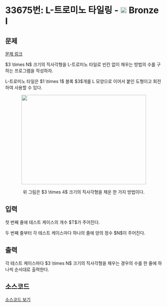 # 33675번: L-트로미노 타일링 - <img src="https://static.solved.ac/tier_small/5.svg" style="height:20px" /> Bronze I

<!-- performance -->

<!-- 문제 제출 후 깃허브에 푸시를 했을 때 제출한 코드의 성능이 입력될 공간입니다.-->

<!-- end -->

## 문제

[문제 링크](https://boj.kr/33675)

<p>$3 \times N$ 크기의 직사각형을 L-트로미노 타일로 빈칸 없이 채우는 방법의 수를 구하는 프로그램을 작성하자.</p>

<p>L-트로미노 타일은 $1 \times 1$ 블록 $3$개를 L 모양으로 이어서 붙인 도형이고 회전하여 사용할 수 있다.</p>

<p style="text-align: center;"><img alt="" src="https://upload.acmicpc.net/e849e0f6-6a6d-4fa6-b4ea-7738f0f1cb11/-/preview/" style="height: 286px; width: 400px;"></p>

<p style="text-align: center;">위 그림은 $3 \times 4$ 크기의 직사각형을 채운 한 가지 방법이다.</p>

## 입력

<p>첫 번째 줄에 테스트 케이스의 개수 $T$가 주어진다.</p>

<p>두 번째 줄부터 각 테스트 케이스마다 하나의 줄에 양의 정수 $N$이 주어진다.</p>

## 출력

<p>각 테스트 케이스마다 $3 \times N$ 크기의 직사각형을 채우는 경우의 수를 한 줄에 하나씩 순서대로 출력한다.</p>

## 소스코드

[소스코드 보기](L-트로미노%20타일링.py)